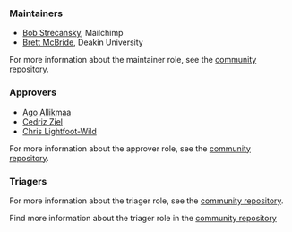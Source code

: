 ### Maintainers

- [Bob Strecansky](https://github.com/bobstrecansky), Mailchimp
- [Brett McBride](https://github.com/brettmc), Deakin University

For more information about the maintainer role, see the [community repository](https://github.com/open-telemetry/community/blob/main/guides/contributor/membership.md#maintainer).

### Approvers

- [Ago Allikmaa](https://github.com/agoallikmaa)
- [Cedriz Ziel](https://github.com/cedricziel)
- [Chris Lightfoot-Wild](https://github.com/ChrisLightfootWild)

For more information about the approver role, see the [community repository](https://github.com/open-telemetry/community/blob/main/guides/contributor/membership.md#approver).

### Triagers


For more information about the triager role, see the [community repository](https://github.com/open-telemetry/community/blob/main/guides/contributor/membership.md#triager).

Find more information about the triager role in the [community repository](https://github.com/open-telemetry/community/blob/master/community-membership.md#triager)
